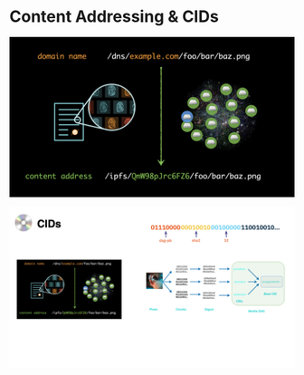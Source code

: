 # Content Addressing & CIDs

![](<../../.gitbook/assets/image (14).png>)

![](<../../.gitbook/assets/image (16).png>)
